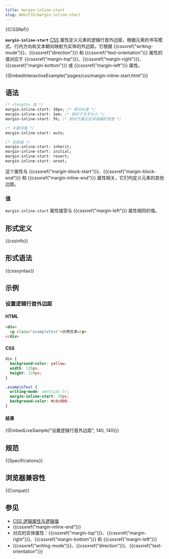 ```yaml
---
title: margin-inline-start
slug: Web/CSS/margin-inline-start
---
```


{{CSSRef}}

**`margin-inline-start`** [CSS](/zh-CN/docs/Web/CSS) 属性定义元素的逻辑行首外边距，根据元素的书写模式、行内方向和文本朝向映射为实体的外边距。它根据 {{cssxref("writing-mode")}}、{{cssxref("direction")}} 和 {{cssxref("text-orientation")}} 属性的值对应于 {{cssxref("margin-top")}}、{{cssxref("margin-right")}}、{{cssxref("margin-bottom")}} 或 {{cssxref("margin-left")}} 属性。

{{EmbedInteractiveExample("pages/css/margin-inline-start.html")}}

## 语法

```css
/* <length> 值 */
margin-inline-start: 10px; /* 绝对长度 */
margin-inline-start: 1em; /* 相对于文字大小 */
margin-inline-start: 5%; /* 相对于最近区块容器的宽度 */

/* 关键词值 */
margin-inline-start: auto;

/* 全局值 */
margin-inline-start: inherit;
margin-inline-start: initial;
margin-inline-start: revert;
margin-inline-start: unset;
```

这个属性与 {{cssxref("margin-block-start")}}、{{cssxref("margin-block-end")}} 和 {{cssxref("margin-inline-end")}} 属性相关，它们均定义元素的其他边距。

### 值

`margin-inline-start` 属性接受与 {{cssxref("margin-left")}} 属性相同的值。

## 形式定义

{{cssinfo}}

## 形式语法

{{csssyntax}}

## 示例

### 设置逻辑行首外边距

#### HTML

```html
<div>
  <p class="exampleText">示例文本</p>
</div>
```

#### CSS

```css
div {
  background-color: yellow;
  width: 120px;
  height: 120px;
}

.exampleText {
  writing-mode: vertical-lr;
  margin-inline-start: 20px;
  background-color: #c8c800;
}
```

#### 结果

{{EmbedLiveSample("设置逻辑行首外边距", 140, 140)}}

## 规范

{{Specifications}}

## 浏览器兼容性

{{Compat}}

## 参见

- [CSS 逻辑属性与逻辑值](/zh-CN/docs/Web/CSS/CSS_logical_properties_and_values)
- {{cssxref("margin-inline-end")}}
- 对应的实体属性：{{cssxref("margin-top")}}、{{cssxref("margin-right")}}、{{cssxref("margin-bottom")}} 和 {{cssxref("margin-left")}}
- {{cssxref("writing-mode")}}、{{cssxref("direction")}}、{{cssxref("text-orientation")}}
